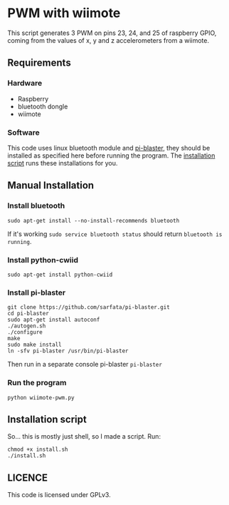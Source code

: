 # PWM with wiimote
This script generates 3 PWM on pins 23, 24, and 25 of raspberry GPIO, coming from the values of x, y and z accelerometers from a wiimote.

## Requirements
### Hardware
 - Raspberry
 - bluetooth dongle
 - wiimote

### Software
This code uses linux bluetooth module and [pi-blaster](https://github.com/sarfata/pi-blaster), they should be installed as specified here before running the program. The [installation script](#installation-script) runs these installations for you.

## Manual Installation

### Install bluetooth
`sudo apt-get install --no-install-recommends bluetooth`

If it's working `sudo service bluetooth status` should return `bluetooth is running`.

### Install python-cwiid
`sudo apt-get install python-cwiid`

### Install pi-blaster
```shell
git clone https://github.com/sarfata/pi-blaster.git
cd pi-blaster
sudo apt-get install autoconf
./autogen.sh
./configure
make
sudo make install
ln -sfv pi-blaster /usr/bin/pi-blaster
```
Then run in a separate console pi-blaster `pi-blaster`

### Run the program

`python wiimote-pwm.py`

## Installation script
So... this is mostly just shell, so I made a script. Run:
```shell
chmod +x install.sh
./install.sh
```

## LICENCE

This code is licensed under GPLv3.
